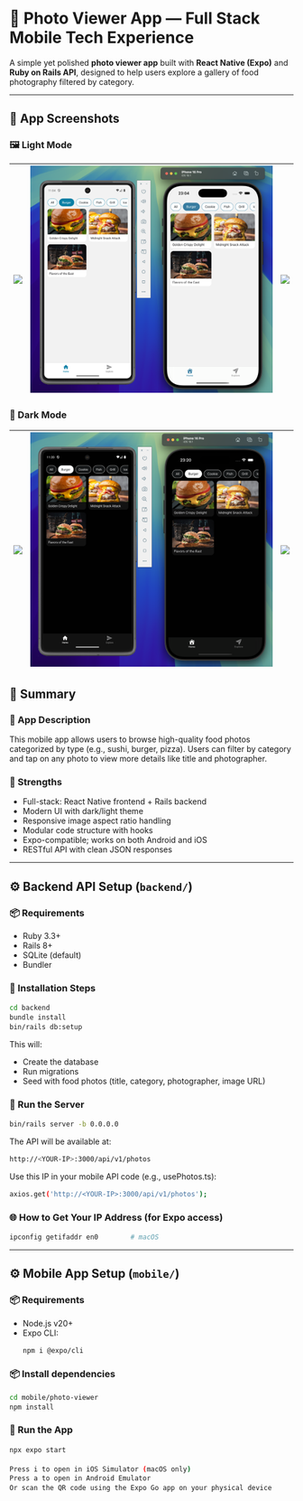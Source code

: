 # 📸 Photo Viewer App — Full Stack Mobile Tech Experience

A simple yet polished **photo viewer app** built with **React Native (Expo)** and **Ruby on Rails API**, designed to help users explore a gallery of food photography filtered by category.

---

## 📱 App Screenshots

### 🖼️ Light Mode

| ![](./images/light-1.png) | ![](./images/light-2.png) | ![](./images/light-3.png) |
|---------------------------|---------------------------|---------------------------|

### 🌙 Dark Mode

| ![](./images/dark-1.png) | ![](./images/dark-2.png) | ![](./images/dark-3.png) |
|--------------------------|--------------------------|--------------------------|


## 🧠 Summary

### 📱 App Description
This mobile app allows users to browse high-quality food photos categorized by type (e.g., sushi, burger, pizza). Users can filter by category and tap on any photo to view more details like title and photographer.

### 💪 Strengths
- Full-stack: React Native frontend + Rails backend
- Modern UI with dark/light theme
- Responsive image aspect ratio handling
- Modular code structure with hooks
- Expo-compatible; works on both Android and iOS
- RESTful API with clean JSON responses

---

## ⚙️ Backend API Setup (`backend/`)

### 📦 Requirements
- Ruby 3.3+
- Rails 8+
- SQLite (default)
- Bundler

### 🔧 Installation Steps

```bash
cd backend
bundle install
bin/rails db:setup
```

This will:
- Create the database
- Run migrations
- Seed with food photos (title, category, photographer, image URL)

### 🚀 Run the Server
```bash
bin/rails server -b 0.0.0.0
```

The API will be available at:
```bash
http://<YOUR-IP>:3000/api/v1/photos
```

Use this IP in your mobile API code (e.g., usePhotos.ts):
```bash
axios.get('http://<YOUR-IP>:3000/api/v1/photos');
```

### 🌐 How to Get Your IP Address (for Expo access)
```bash
ipconfig getifaddr en0        # macOS
```

---

## ⚙️ Mobile App Setup (`mobile/`)

### 📦 Requirements

- Node.js v20+
- Expo CLI:
  ```bash
  npm i @expo/cli
  ```

### 📦 Install dependencies

```bash
cd mobile/photo-viewer
npm install
```

### 🚀 Run the App

```bash
npx expo start

Press i to open in iOS Simulator (macOS only)
Press a to open in Android Emulator
Or scan the QR code using the Expo Go app on your physical device
```
